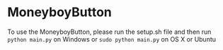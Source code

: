 # MoneyboyButton

To use the MoneyboyButton, please run the setup.sh file and then run
```python main.py```
on Windows or
```sudo python main.py```
on OS X or Ubuntu

